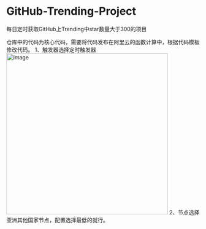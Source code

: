 # GitHub-Trending-Project
每日定时获取GitHub上Trending中star数量大于300的项目

仓库中的代码为核心代码，需要将代码发布在阿里云的函数计算中，根据代码模板修改代码。
1、触发器选择定时触发器
<img width="421" alt="image" src="https://github.com/fleqing/github-Trending/assets/51317852/b78673ca-997d-40aa-9ead-7e7f59a19eb4">
2、节点选择亚洲其他国家节点，配置选择最低的就行。
